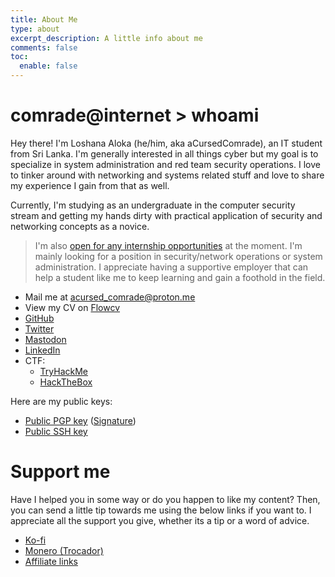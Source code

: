 ```yaml
---
title: About Me
type: about
excerpt_description: A little info about me
comments: false
toc:
  enable: false
---
```

# comrade@internet > whoami

Hey there! I'm Loshana Aloka (he/him, aka aCursedComrade), an IT student from Sri Lanka. I'm generally interested in all things cyber but my goal is to specialize in system administration and red team security operations. I love to tinker around with networking and systems related stuff and love to share my experience I gain from that as well.

Currently, I'm studying as an undergraduate in the computer security stream and getting my hands dirty with practical application of security and networking concepts as a novice.

> I'm also [open for any internship opportunities](https://flowcv.com/resume/mmvk34il0j) at the moment. I'm mainly looking for a position in security/network operations or system administration. I appreciate having a supportive employer that can help a student like me to keep learning and gain a foothold in the field.

- Mail me at [acursed_comrade@proton.me](mailto:acursed_comrade@proton.me)
- View my CV on [Flowcv](https://flowcv.com/resume/mmvk34il0j)
- [GitHub](https://github.com/aCursedComrade)
- [Twitter](https://twitter.com/aCursed_Comrade)
- [Mastodon](https://infosec.exchange/@acursedcomrade)
- [LinkedIn](https://www.linkedin.com/in/loshana-aloka/)
- CTF:
  - [TryHackMe](https://tryhackme.com/p/aCursedComrade)
  - [HackTheBox](https://app.hackthebox.com/profile/719962)

Here are my public keys:

- [Public PGP key](/public_key.asc) ([Signature](/public_key.asc.sig))
- [Public SSH key](/ssh.pub)

# Support me

Have I helped you in some way or do you happen to like my content? Then, you can send a little tip towards me using the below links if you want to. I appreciate all the support you give, whether its a tip or a word of advice.

- [Ko-fi](https://ko-fi.com/acursedcomrade)
- [Monero (Trocador)](https://trocador.app/anonpay/?ticker_to=xmr&network_to=Mainnet&address=84y7YtrP4xTMGBMKfy4EcgF3woKLzxK9GFamBsWsAN9gPoH6eVsDbcfSnA5CeXUaHBGBJYtu6JpLcQWsd89bJdExPbgg3qq&donation=True&simple_mode=True&name=Loshana+Aloka&description=Thanks+for+the+tip%21&email=acursed_comrade@proton.me&ref=OcWCE4CwFy&ticker_from=xmr&network_from=Mainnet&bgcolor=True)
- [Affiliate links](affiliate)

